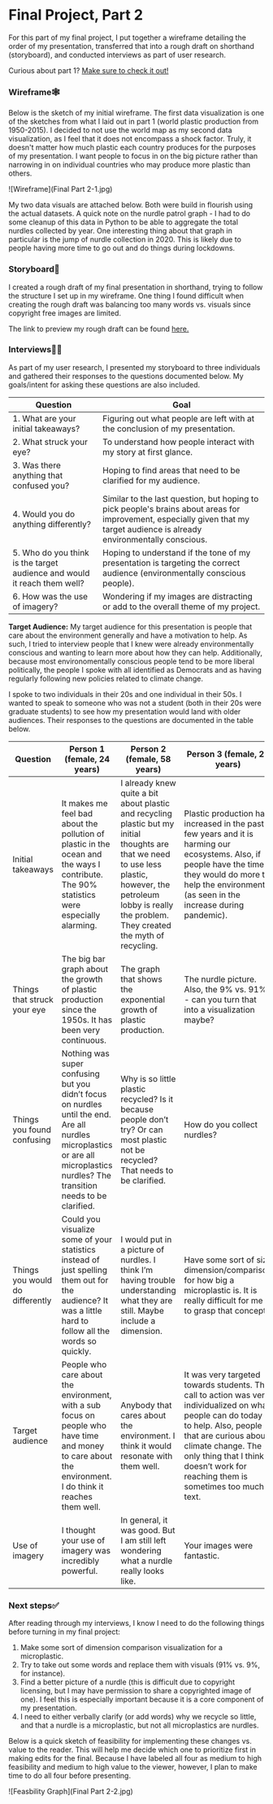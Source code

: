 # Final Project, Part 2
For this part of my final project, I put together a wireframe detailing the order of my presentation, transferred that into a rough draft on shorthand (storyboard), and conducted interviews as part of user research. 

Curious about part 1? [Make sure to check it out!](https://megan0422.github.io/Megan-Hussey-Portfolio/finalproject1)

### Wireframe🕸️
Below is the sketch of my initial wireframe. The first data visualization is one of the sketches from what I laid out in part 1 (world plastic production from 1950-2015). I decided to not use the world map as my second data visualization, as I feel that it does not encompass a shock factor. Truly, it doesn't matter how much plastic each country produces for the purposes of my presentation. I want people to focus in on the big picture rather than narrowing in on individual countries who may produce more plastic than others.

![Wireframe](Final Part 2-1.jpg)

My two data visuals are attached below. Both were build in flourish using the actual datasets. A quick note on the nurdle patrol graph - I had to do some cleanup of this data in Python to be able to aggregate the total nurdles collected by year. One interesting thing about that graph in particular is the jump of nurdle collection in 2020. This is likely due to people having more time to go out and do things during lockdowns. 

<div class="flourish-embed flourish-chart" data-src="visualisation/11987742"><script src="https://public.flourish.studio/resources/embed.js"></script></div>

<div class="flourish-embed flourish-chart" data-src="visualisation/11999757"><script src="https://public.flourish.studio/resources/embed.js"></script></div>

### Storyboard📖
I created a rough draft of my final presentation in shorthand, trying to follow the structure I set up in my wireframe. One thing I found difficult when creating the rough draft was balancing too many words vs. visuals since copyright free images are limited. 

The link to preview my rough draft can be found [here.](https://preview.shorthand.com/O5jAUoDFg29IZwQh)

### Interviews👩‍💻
As part of my user research, I presented my storyboard to three individuals and gathered their responses to the questions documented below. My goals/intent for asking these questions are also included. 

| Question | Goal |
| ----------- | ----------- |
| 1. What are your initial takeaways? | Figuring out what people are left with at the conclusion of my presentation. |
| 2.	What struck your eye? | To understand how people interact with my story at first glance. |
| 3.	Was there anything that confused you? | Hoping to find areas that need to be clarified for my audience. |
| 4.	Would you do anything differently? | Similar to the last question, but hoping to pick people's brains about areas for improvement, especially given that my target audience is already environmentally conscious. |
| 5.	Who do you think is the target audience and would it reach them well? | Hoping to understand if the tone of my presentation is targeting the correct audience (environmentally conscious people). |
| 6.	How was the use of imagery? | Wondering if my images are distracting or add to the overall theme of my project. | 

**Target Audience:**
My target audience for this presentation is people that care about the environment generally and have a motivation to help. As such, I tried to interview people that I knew were already environmentally conscious and wanting to learn more about how they can help. Additionally, because most environomentally conscious people tend to be more liberal politically, the people I spoke with all identified as Democrats and as having regularly following new policies related to climate change.  

I spoke to two individuals in their 20s and one individual in their 50s. I wanted to speak to someone who was not a student (both in their 20s were graduate students) to see how my presentation would land with older audiences. Their responses to the questions are documented in the table below. 

| Question | Person 1 (female, 24 years) | Person 2 (female, 58 years) | Person 3 (female, 26 years)
| --- | ----------- | ----------- | ----------- |
| Initial takeaways | It makes me feel bad about the pollution of plastic in the ocean and the ways I contribute. The 90% statistics were especially alarming. | I already knew quite a bit about plastic and recycling plastic but my initial thoughts are that we need to use less plastic, however, the petroleum lobby is really the problem. They created the myth of recycling. | Plastic production has increased in the past few years and it is harming our ecosystems. Also, if people have the time they would do more to help the environment (as seen in the increase during pandemic). |
| Things that struck your eye | The big bar graph about the growth of plastic production since the 1950s. It has been very continuous. | The graph that shows the exponential growth of plastic production. | The nurdle picture. Also, the 9% vs. 91% - can you turn that into a visualization maybe? |
| Things you found confusing | Nothing was super confusing but you didn’t focus on nurdles until the end. Are all nurdles microplastics or are all microplastics nurdles? The transition needs to be clarified. | Why is so little plastic recycled? Is it because people don’t try? Or can most plastic not be recycled? That needs to be clarified. | How do you collect nurdles? |
| Things you would do differently | Could you visualize some of your statistics instead of just spelling them out for the audience? It was a little hard to follow all the words so quickly. | I would put in a picture of nurdles. I think I’m having trouble understanding what they are still. Maybe include a dimension. | Have some sort of size dimension/comparison for how big a microplastic is. It is really difficult for me to grasp that concept. | 
| Target audience | People who care about the environment, with a sub focus on people who have time and money to care about the environment. I do think it reaches them well. | Anybody that cares about the environment. I think it would resonate with them well. | It was very targeted towards students. The call to action was very individualized on what people can do today to help. Also, people that are curious about climate change. The only thing that I think doesn’t work for reaching them is sometimes too much text. |
| Use of imagery | I thought your use of imagery was incredibly powerful. | In general, it was good. But I am still left wondering what a nurdle really looks like. | Your images were fantastic. |

### Next steps✅
After reading through my interviews, I know I need to do the following things before turning in my final project: 
1. Make some sort of dimension comparison visualization for a microplastic. 
2. Try to take out some words and replace them with visuals (91% vs. 9%, for instance).
3. Find a better picture of a nurdle (this is difficult due to copyright licensing, but I may have permission to share a copyrighted image of one). I feel this is especially important because it is a core component of my presentation.
4. I need to either verbally clarify (or add words) why we recycle so little, and that a nurdle is a microplastic, but not all microplastics are nurdles. 

Below is a quick sketch of feasibility for implementing these changes vs. value to the reader. This will help me decide which one to prioritize first in making edits for the final. Because I have labeled all four as medium to high feasibility and medium to high value to the viewer, however, I plan to make time to do all four before presenting.

![Feasbility Graph](Final Part 2-2.jpg)
